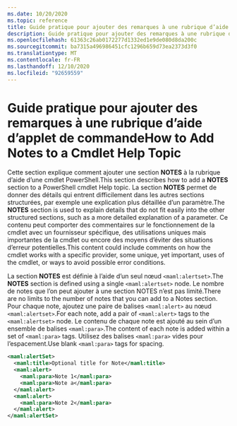 ```yaml
---
ms.date: 10/20/2020
ms.topic: reference
title: Guide pratique pour ajouter des remarques à une rubrique d’aide d’applet de commande
description: Guide pratique pour ajouter des remarques à une rubrique d’aide d’applet de commande
ms.openlocfilehash: 61363c26ab0172277d1332ed1e9de080d8da200c
ms.sourcegitcommit: ba7315a496986451cfc1296b659d73ea2373d3f0
ms.translationtype: MT
ms.contentlocale: fr-FR
ms.lasthandoff: 12/10/2020
ms.locfileid: "92659559"
---
```

# <a name="how-to-add-notes-to-a-cmdlet-help-topic"></a><span data-ttu-id="676ca-103">Guide pratique pour ajouter des remarques à une rubrique d’aide d’applet de commande</span><span class="sxs-lookup"><span data-stu-id="676ca-103">How to Add Notes to a Cmdlet Help Topic</span></span>

<span data-ttu-id="676ca-104">Cette section explique comment ajouter une section **NOTES** à la rubrique d’aide d’une cmdlet PowerShell.</span><span class="sxs-lookup"><span data-stu-id="676ca-104">This section describes how to add a **NOTES** section to a PowerShell cmdlet Help topic.</span></span> <span data-ttu-id="676ca-105">La section **NOTES** permet de donner des détails qui entrent difficilement dans les autres sections structurées, par exemple une explication plus détaillée d’un paramètre.</span><span class="sxs-lookup"><span data-stu-id="676ca-105">The **NOTES** section is used to explain details that do not fit easily into the other structured sections, such as a more detailed explanation of a parameter.</span></span> <span data-ttu-id="676ca-106">Ce contenu peut comporter des commentaires sur le fonctionnement de la cmdlet avec un fournisseur spécifique, des utilisations uniques mais importantes de la cmdlet ou encore des moyens d’éviter des situations d’erreur potentielles.</span><span class="sxs-lookup"><span data-stu-id="676ca-106">This content could include comments on how the cmdlet works with a specific provider, some unique, yet important, uses of the cmdlet, or ways to avoid possible error conditions.</span></span>

<span data-ttu-id="676ca-107">La section **NOTES** est définie à l’aide d’un seul nœud `<maml:alertset>`.</span><span class="sxs-lookup"><span data-stu-id="676ca-107">The **NOTES** section is defined using a single `<maml:alertset>` node.</span></span> <span data-ttu-id="676ca-108">Le nombre de notes que l’on peut ajouter à une section NOTES n’est pas limité.</span><span class="sxs-lookup"><span data-stu-id="676ca-108">There are no limits to the number of notes that you can add to a Notes section.</span></span> <span data-ttu-id="676ca-109">Pour chaque note, ajoutez une paire de balises `<maml:alert>` au nœud `<maml:alertset>`.</span><span class="sxs-lookup"><span data-stu-id="676ca-109">For each note, add a pair of `<maml:alert>` tags to the `<maml:alertset>` node.</span></span> <span data-ttu-id="676ca-110">Le contenu de chaque note est ajouté au sein d’un ensemble de balises `<maml:para>`.</span><span class="sxs-lookup"><span data-stu-id="676ca-110">The content of each note is added within a set of `<maml:para>` tags.</span></span> <span data-ttu-id="676ca-111">Utilisez des balises `<maml:para>` vides pour l’espacement.</span><span class="sxs-lookup"><span data-stu-id="676ca-111">Use blank `<maml:para>` tags for spacing.</span></span>

```xml
<maml:alertSet>
  <maml:title>Optional title for Note</maml:title>
  <maml:alert>
    <maml:para>Note 1</maml:para>
    <maml:para>Note a</maml:para>
  </maml:alert>
  <maml:alert>
    <maml:para>Note 2</maml:para>
  </maml:alert>
</maml:alertSet>
```
